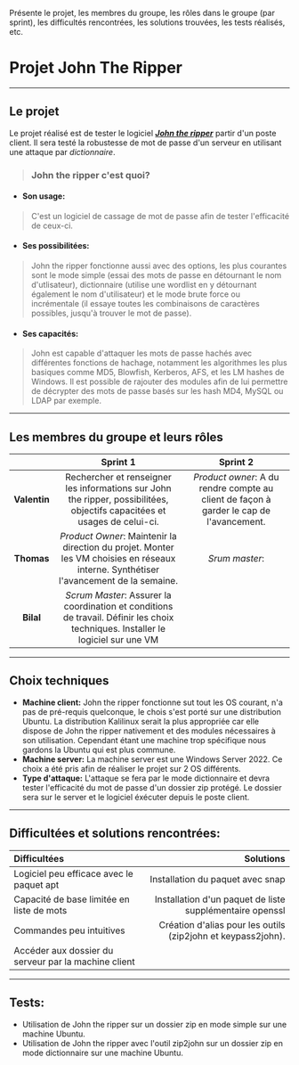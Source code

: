 Présente le projet, les membres du groupe, les rôles dans le groupe (par sprint), les difficultés rencontrées, les solutions trouvées, les tests réalisés, etc.

# **Projet John The Ripper**
____
## **Le projet**

Le projet réalisé est de tester  le logiciel [_**John the ripper**_](https://www.openwall.com/john/) partir d'un poste client. Il sera testé la robustesse de mot de passe d'un serveur en utilisant une attaque par _dictionnaire_. 

>### **John the ripper c'est quoi?**
* #### **Son usage:**
> C'est un logiciel de cassage de mot de passe afin de tester l'efficacité de ceux-ci.
* #### **Ses possibilitées:**
>John the ripper fonctionne aussi avec des options, les plus courantes sont le mode simple (essai des mots de passe en détournant le nom d'utlisateur), dictionnaire (utilise une wordlist en y détournant également le nom d'utilisateur) et le mode brute force ou incrémentale (il essaye toutes les combinaisons de caractères possibles, jusqu'à trouver le mot de passe).
* #### **Ses capacités:**
>John est capable d'attaquer les mots de passe hachés avec différentes fonctions de hachage, notamment les algorithmes les plus basiques comme MD5, Blowfish, Kerberos, AFS, et les LM hashes de Windows. Il est possible de rajouter des modules afin de lui permettre de décrypter des mots de passe basés sur les hash MD4, MySQL ou LDAP par exemple.
___

## **Les membres du groupe et leurs rôles**

|              |      **Sprint 1**      |     **Sprint 2**     |
|:--------------:|:-----------------------:|:---------------------:|
| **Valentin**   | Rechercher et renseigner les informations sur John the ripper, possibilitées, objectifs capacitées et usages de celui-ci.| _Product owner_: A du rendre compte au client de façon à garder le cap de l'avancement.|
| **Thomas**   | _Product Owner_:  Maintenir la direction du projet. Monter les VM choisies en réseaux interne. Synthétiser l'avancement de la semaine.| _Srum master_:    |
| **Bilal**   | _Scrum Master_: Assurer la coordination et conditions de travail. Définir les choix techniques. Installer le logiciel sur une VM|         |

_____


## **Choix techniques**
* **Machine client:**
John the ripper fonctionne sut tout les OS courant, n'a pas de pré-requis quelconque, le chois s'est porté sur une distribution Ubuntu. La distribution Kalilinux serait la  plus appropriée car elle dispose de John the ripper nativement et des modules nécessaires à son utilisation. Cependant étant une machine trop spécifique nous gardons la Ubuntu qui est plus commune.
* **Machine server:**
La machine server est une Windows Server 2022. Ce choix a été pris afin de réaliser le projet sur 2 OS différents.
* **Type d'attaque:**
L'attaque se fera par le mode dictionnaire et devra tester l'efficacité du mot de passe d'un dossier zip protégé. Le dossier sera sur le server et le logiciel éxécuter depuis le poste client.

_____
    
## **Difficultées et solutions rencontrées:**

| **Difficultées**   |     **Solutions**   |
|:-------------------|--------------------:|
| Logiciel peu efficace avec le paquet apt|  Installation du paquet avec snap|
| Capacité  de base limitée en liste de mots | Installation d'un paquet de liste supplémentaire openssl|
| Commandes peu intuitives |  Création d'alias pour les outils (zip2john et keypass2john).|
| Accéder aux dossier du serveur par la machine client|        |
____

## **Tests:**

- Utilisation de John the ripper sur un dossier zip en mode simple sur une machine Ubuntu.
- Utilisation de John the ripper avec l'outil zip2john sur un dossier zip en mode dictionnaire sur une machine Ubuntu.
